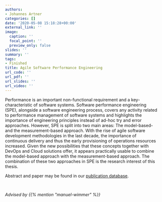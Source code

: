 ```yaml
---
authors:
- Johannes Artner
categories: []
date: '2020-05-08 15:18:28+00:00'
external_link: ''
image:
  caption: ''
  focal_point: ''
  preview_only: false
slides: ''
summary: ''
tags:
- Finished
title: Agile Software Performance Engineering
url_code: ''
url_pdf: ''
url_slides: ''
url_video: ''
---
```


Performance is an important non-functional requirement and a key-characteristic of software systems. Software performance engineering (SPE), alongside a software engineering process, covers any activity related to performance management of software systems and highlights the importance of engineering principles instead of ad-hoc try and error approaches. However, SPE is split into two main areas: The model-based- and the measurement-based approach. With the rise of agile software development methodologies in the last decade, the importance of continuous delivery and thus the early provisioning of operations resources increased. Given the new possibilities that these concepts together with DevOps and Cloud solutions offer, it appears practically usable to combine the model-based approach with the measurement-based approach. The combination of these two approaches in SPE is the research interest of this thesis.

Abstract and paper may be found in our [publication database](https://publik.tuwien.ac.at/showentry.php?ID=258053&amp;lang=1&amp;head=%3Clink+rel%3D%22stylesheet%22+type%3D%22text%2Fcss%22+href%3D%22https%3A%2F%2Fpublik.tuwien.ac.at%2Fpubdat.css%22%3E%3C%2Fhead%3E%3Cbody%3E).

&nbsp;

*Advised by {{% mention "manuel-wimmer" %}}*